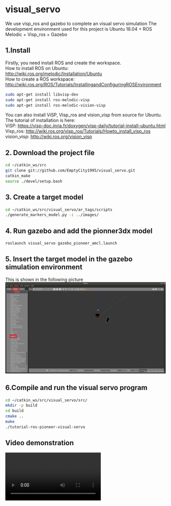 # visual_servo
We use visp_ros and gazebo to complete an visual servo simulation
The development environment used for this project is Ubuntu 18.04 + ROS Melodic + Visp_ros + Gazebo
## 1.Install
Firstly, you need install ROS and create the workspace.   
How to install ROS on Ubuntu: http://wiki.ros.org/melodic/Installation/Ubuntu  
How to create a ROS workspace: http://wiki.ros.org/ROS/Tutorials/InstallingandConfiguringROSEnvironment  
```bash
sudo apt-get install libvisp-dev
sudo apt-get install ros-melodic-visp
sudo apt-get install ros-melodic-vision-visp
```
You can also install ViSP, Visp_ros and vision_visp from source for Ubuntu. The tutorial of installation is here:   
ViSP: https://visp-doc.inria.fr/doxygen/visp-daily/tutorial-install-ubuntu.html  
Visp_ros: http://wiki.ros.org/visp_ros/Tutorials/Howto_install_visp_ros  
vision_visp: http://wiki.ros.org/vision_visp  

## 2. Download the project file
```bash
cd ~/catkin_ws/src
git clone git://github.com/EmptyCity1995/visual_servo.git
catkin_make
source ./devel/setup.bash
```
## 3. Create a target model
```bash
cd ~/catkin_ws/src/visual_servo/ar_tags/scripts
./generate_markers_model.py -i ../images/
```

## 4. Run gazebo and add the pionner3dx model
```bash
roslaunch visual_servo gazebo_pioneer_amcl.launch
```

## 5. Insert the target model in the gazebo simulation environment 
This is shown in the following picture
![](https://github.com/EmptyCity1995/visual_servo/blob/main/20210305100039977.png)


## 6.Compile and run the visual servo program
```bash
cd ~/catkin_ws/src/visual_servo/src/
mkdir -p build
cd build
cmake ..
make 
./tutorial-ros-pioneer-visual-servo
```

## Video demonstration
![](https://github.com/EmptyCity1995/visual_servo/blob/main/exsample_video.mp4)
